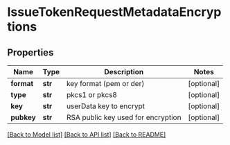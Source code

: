 # IssueTokenRequestMetadataEncryptions

## Properties
Name | Type | Description | Notes
------------ | ------------- | ------------- | -------------
**format** | **str** | key format (pem or der) | [optional] 
**type** | **str** | pkcs1 or pkcs8 | [optional] 
**key** | **str** | userData key to encrypt | [optional] 
**pubkey** | **str** | RSA public key used for encryption | [optional] 

[[Back to Model list]](../README.md#documentation-for-models) [[Back to API list]](../README.md#documentation-for-api-endpoints) [[Back to README]](../README.md)


